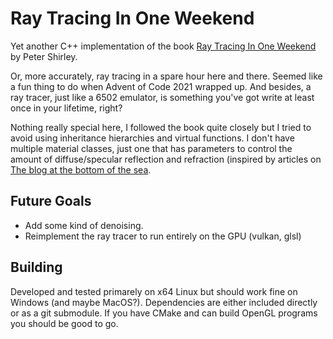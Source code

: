 # Ray Tracing In One Weekend

Yet another C++ implementation of the book [Ray Tracing In One Weekend](https://raytracing.github.io/) by Peter Shirley.

Or, more accurately, ray tracing in a spare hour here and there. Seemed like a fun thing to do when Advent of Code 2021 wrapped up. And besides, a ray tracer, just like a 6502 emulator, is something you've got write at least once in your lifetime, right?

Nothing really special here, I followed the book quite closely but I tried to avoid using inheritance hierarchies and virtual functions. I don't have multiple material classes, just one that has parameters to control the amount of diffuse/specular reflection and refraction (inspired by articles on [The blog at the bottom of the sea](https://blog.demofox.org/2020/06/14/casual-shadertoy-path-tracing-3-fresnel-rough-refraction-absorption-orbit-camera/).

## Future Goals
- Add some kind of denoising.
- Reimplement the ray tracer to run entirely on the GPU (vulkan, glsl)

## Building
Developed and tested primarely on x64 Linux but should work fine on Windows (and maybe MacOS?).
Dependencies are either included directly or as a git submodule. If you have CMake and can build OpenGL programs you should be good to go.

